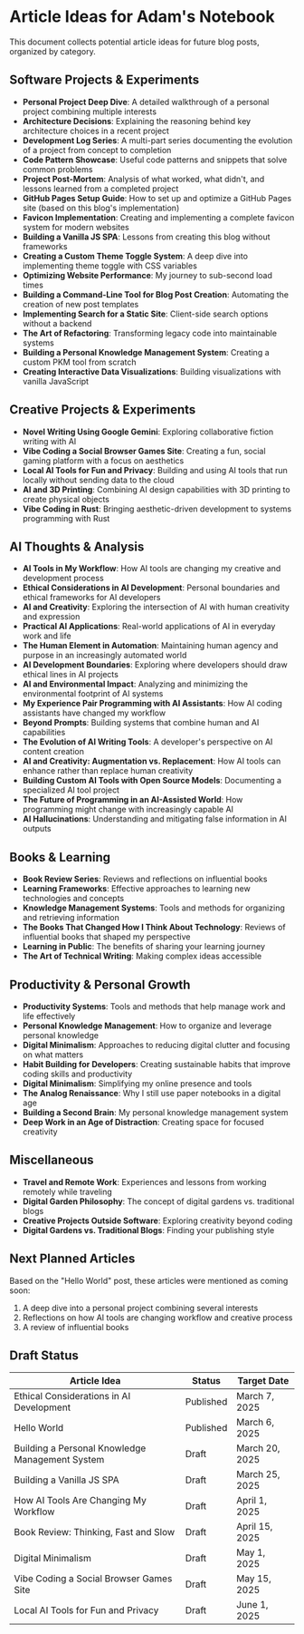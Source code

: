 # Article Ideas for Adam's Notebook

This document collects potential article ideas for future blog posts, organized by category.

## Software Projects & Experiments

- **Personal Project Deep Dive**: A detailed walkthrough of a personal project combining multiple interests
- **Architecture Decisions**: Explaining the reasoning behind key architecture choices in a recent project
- **Development Log Series**: A multi-part series documenting the evolution of a project from concept to completion
- **Code Pattern Showcase**: Useful code patterns and snippets that solve common problems
- **Project Post-Mortem**: Analysis of what worked, what didn't, and lessons learned from a completed project
- **GitHub Pages Setup Guide**: How to set up and optimize a GitHub Pages site (based on this blog's implementation)
- **Favicon Implementation**: Creating and implementing a complete favicon system for modern websites
- **Building a Vanilla JS SPA**: Lessons from creating this blog without frameworks
- **Creating a Custom Theme Toggle System**: A deep dive into implementing theme toggle with CSS variables
- **Optimizing Website Performance**: My journey to sub-second load times
- **Building a Command-Line Tool for Blog Post Creation**: Automating the creation of new post templates
- **Implementing Search for a Static Site**: Client-side search options without a backend
- **The Art of Refactoring**: Transforming legacy code into maintainable systems
- **Building a Personal Knowledge Management System**: Creating a custom PKM tool from scratch
- **Creating Interactive Data Visualizations**: Building visualizations with vanilla JavaScript

## Creative Projects & Experiments

- **Novel Writing Using Google Gemini**: Exploring collaborative fiction writing with AI
- **Vibe Coding a Social Browser Games Site**: Creating a fun, social gaming platform with a focus on aesthetics
- **Local AI Tools for Fun and Privacy**: Building and using AI tools that run locally without sending data to the cloud
- **AI and 3D Printing**: Combining AI design capabilities with 3D printing to create physical objects
- **Vibe Coding in Rust**: Bringing aesthetic-driven development to systems programming with Rust

## AI Thoughts & Analysis

- **AI Tools in My Workflow**: How AI tools are changing my creative and development process
- **Ethical Considerations in AI Development**: Personal boundaries and ethical frameworks for AI developers
- **AI and Creativity**: Exploring the intersection of AI with human creativity and expression
- **Practical AI Applications**: Real-world applications of AI in everyday work and life
- **The Human Element in Automation**: Maintaining human agency and purpose in an increasingly automated world
- **AI Development Boundaries**: Exploring where developers should draw ethical lines in AI projects
- **AI and Environmental Impact**: Analyzing and minimizing the environmental footprint of AI systems
- **My Experience Pair Programming with AI Assistants**: How AI coding assistants have changed my workflow
- **Beyond Prompts**: Building systems that combine human and AI capabilities
- **The Evolution of AI Writing Tools**: A developer's perspective on AI content creation
- **AI and Creativity: Augmentation vs. Replacement**: How AI tools can enhance rather than replace human creativity
- **Building Custom AI Tools with Open Source Models**: Documenting a specialized AI tool project
- **The Future of Programming in an AI-Assisted World**: How programming might change with increasingly capable AI
- **AI Hallucinations**: Understanding and mitigating false information in AI outputs

## Books & Learning

- **Book Review Series**: Reviews and reflections on influential books
- **Learning Frameworks**: Effective approaches to learning new technologies and concepts
- **Knowledge Management Systems**: Tools and methods for organizing and retrieving information
- **The Books That Changed How I Think About Technology**: Reviews of influential books that shaped my perspective
- **Learning in Public**: The benefits of sharing your learning journey
- **The Art of Technical Writing**: Making complex ideas accessible

## Productivity & Personal Growth

- **Productivity Systems**: Tools and methods that help manage work and life effectively
- **Personal Knowledge Management**: How to organize and leverage personal knowledge
- **Digital Minimalism**: Approaches to reducing digital clutter and focusing on what matters
- **Habit Building for Developers**: Creating sustainable habits that improve coding skills and productivity
- **Digital Minimalism**: Simplifying my online presence and tools
- **The Analog Renaissance**: Why I still use paper notebooks in a digital age
- **Building a Second Brain**: My personal knowledge management system
- **Deep Work in an Age of Distraction**: Creating space for focused creativity

## Miscellaneous

- **Travel and Remote Work**: Experiences and lessons from working remotely while traveling
- **Digital Garden Philosophy**: The concept of digital gardens vs. traditional blogs
- **Creative Projects Outside Software**: Exploring creativity beyond coding
- **Digital Gardens vs. Traditional Blogs**: Finding your publishing style

## Next Planned Articles

Based on the "Hello World" post, these articles were mentioned as coming soon:

1. A deep dive into a personal project combining several interests
2. Reflections on how AI tools are changing workflow and creative process
3. A review of influential books

## Draft Status

| Article Idea | Status | Target Date |
|--------------|--------|-------------|
| Ethical Considerations in AI Development | Published | March 7, 2025 |
| Hello World | Published | March 6, 2025 |
| Building a Personal Knowledge Management System | Draft | March 20, 2025 |
| Building a Vanilla JS SPA | Draft | March 25, 2025 |
| How AI Tools Are Changing My Workflow | Draft | April 1, 2025 |
| Book Review: Thinking, Fast and Slow | Draft | April 15, 2025 |
| Digital Minimalism | Draft | May 1, 2025 |
| Vibe Coding a Social Browser Games Site | Draft | May 15, 2025 |
| Local AI Tools for Fun and Privacy | Draft | June 1, 2025 | 